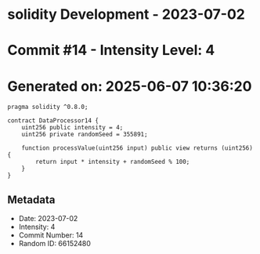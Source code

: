 ﻿# solidity Development - 2023-07-02
# Commit #14 - Intensity Level: 4
# Generated on: 2025-06-07 10:36:20
```solidity
pragma solidity ^0.8.0;

contract DataProcessor14 {
    uint256 public intensity = 4;
    uint256 private randomSeed = 355891;

    function processValue(uint256 input) public view returns (uint256) {
        return input * intensity + randomSeed % 100;
    }
}
```
## Metadata
- Date: 2023-07-02
- Intensity: 4
- Commit Number: 14
- Random ID: 66152480
